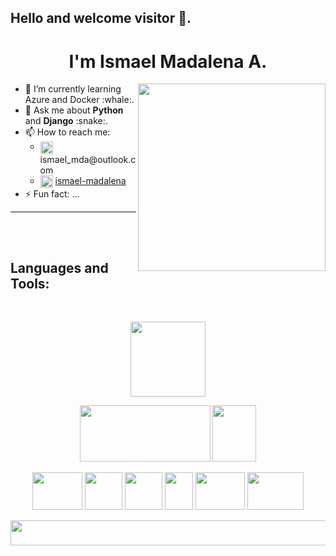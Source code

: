 <!--
**IsMadalena/IsMadalena** is a ✨ _special_ ✨ repository because its `README.md` (this file) appears on your GitHub profile.

Here are some ideas to get you started:
- 🔭 I’m currently working on ...
- 👯 I’m looking to collaborate on ...
- 🤔 I’m looking for help with ...

<img src="https://media.giphy.com/media/heIX5HfWgEYlW/giphy.gif" width="300" height="300" align="center"/>

<img src="https://media.giphy.com/media/gjrYDwbjnK8x36xZIO/giphy.gif" width="300" height="300" align="center"/>

<img src="https://media.giphy.com/media/WFZvB7VIXBgiz3oDXE/giphy.gif" width="300" height="300" align="center"/>

<img src="https://media.giphy.com/media/cYU6YcPE5YlJxh6otp/giphy.gif" width="300" height="300" align="center"/>

<img src="https://media.giphy.com/media/rygLdXcJlqYqQbaUr0/giphy-downsized-large.gif" width="300" height="300" align="center"/>

AZURE:
<img src="https://am3pap007files.storage.live.com/y4m36khvbMH-QVohzbxeiVuGllfg8t47UEu1GRGYWj9vgp2nteS7eKqtii1FtQppvNwbY4nfNLGADI8iDyYnLMkl9aVVO8VRcWrBh0CXssMtaQyhsxN8WZGzHOsgmIunvs7ff6kvqnX0t0dcwymK-BmrGxNuf2L_SDizgcxO2zEcn7kJqXHJlcsaIivdtGse0rR?width=1200&height=936&cropmode=none" width="1200" height="936" />

DOCKER:
<img src="https://am3pap007files.storage.live.com/y4meeXJs4gJyi4BO5M5Jdqxqob-H7qq27HhJB3wzW3ELn_3eNIjTHKihKQS196nG24P6cgIiRgVSTDTnDtLkk3lmGG9Luvt-0tA8xKXvT7ciFyByW5-UCNG2VQgmEZt0KoF9g7Ng6U95iaI86bAHIodCXt8SOpVqXRnTbvyENX9qDQHRuIohjg2KeeQIJjfFR0K?width=400&height=400&cropmode=none" width="400" height="400" />

-->

## Hello and welcome visitor 👋.

<h1 align="center"> I'm Ismael Madalena A. </h1>

<img src="https://media.giphy.com/media/wwg1suUiTbCY8H8vIA/giphy-downsized-large.gif" width="300" height="300" align="right"/>

<div>
  <ul>
    <li> 🌱 I’m currently learning Azure and Docker :whale:. </li>
    <li> 💬 Ask me about <b>Python</b> and <b>Django</b> :snake:. </li>
    <li> 📫 How to reach me:
      <ul>
        <li> <img align="center" src="https://am3pap007files.storage.live.com/y4mVCxx_7ZWkPbyIT19FMs-xJhZJ46Aim-33u2SYEwO7aq7ieiJYp-MyyMEnGkRrss1QIU_8fYY0nO_0MMchet4nrIoXVaRfHOUJ4pKoz6xUQIvGqUsWI5PTN99B2K7J7yNtLOlbgVDyGdBth3TByjYE-AGTWga_FYcCgvbANjENY6gRbRy2iI79WBQ_nLQWQAH?width=1200&height=1200&cropmode=none" width="20" height="20" />
        ismael_mda@outlook.com 
        </li>
        <li>
          <img align="center" src="https://am3pap007files.storage.live.com/y4mMSz9B7JCfMJAotl7RhGUtCY-HTn7zamFv9yev7eX2U6rVBdFesHEx35cGZrrTRI9VQsREOmnw2I_BXdIemGVJdyji9DcNdSCfnGmASYBRWJRLnr-yHdlCJiYRW22njgZugP5SVvCmcpYxv9uM8D575S_Q30qbQcadNESt1hQAYkmCLl1fpc8qWbk62uEd82x?width=410&height=416&cropmode=none" width="20" height="20" />
        <a href="https://www.linkedin.com/in/ismael-madalena/">ismael-madalena</a>
        </li>
      </ul>
    </li>
    <li> ⚡ Fun fact: ... </li> 
  </ul>
</div>

___

<br>

<br>

## __Languages and Tools:__
<br>

<p align="center">
  <img src="https://am3pap007files.storage.live.com/y4m5zPyCludqQiFLiindzh0gq7eflJR6554ISbHBZYdphvuxUzZV2hLJHa-OZsMPGCbAo-oQVO1qTZM4jV5aX5GDWxJacHxQlSjsUtkhtMNpHA5kzWT9tzReTkTXs28kzfvypDHCU1QlGDGEvotenXcvW_ExD2ISp0lF0tyb9d5sOTUhDX5HoOMQH6p1EJSY0yh?width=660&height=660&cropmode=none" width="120" height="120" />
</p>

<p align="center">
  <img src="https://am3pap007files.storage.live.com/y4mDsCmYS_z8VvAarZR3_Kuf0eDf1aEcITo95HseHOHOWViMAq8Jaux5toQjlYk_Kar77f8gkgrgDyCy6KDDUKWBKpI6h6AMnuWZL6bFNgIkav_N8kfpdc-yOm-Ic8fp4wrZSu269GpNdq2FzV9PgqO-YOInsOI0ZdVHD4iDeIMBsVpe1oQaVkuEtCoO-t-jAhN?width=1300&height=574&cropmode=none" width="209" height="90" />
  <img src="https://am3pap007files.storage.live.com/y4m1CVnQPwLYq13Pj83tA0_qzBnMwgP7YmP6AgU5PIAJdnHoOrz3TdB2cfKWjxW-9P0Uct-xVvaUGY7cJF4WUxIs76owxldZFks8-U3103LrhOoygIEZ6V25HF9Mqio3iVEM47WJM4GxmGV-vyRmW_jO-BT9d3r2Q8tMH2hlD81aJDDI5mQRxq1LE25u2FNaInh?width=201&height=256&cropmode=none" width="70" height="90" />
</p>

<p align="center">
  <img src="https://am3pap007files.storage.live.com/y4m3JbUke79HNiCJmw92zGHEDLCOYumlbVaio3E2aHrsfs3F9AiX4EHfn0cEkDNvlwK6hKLWIhAbxTvcwukGdODp3Iq_MjoizlPO2FnlKa9Q9-6pWiAUzwKp9UF5dhOlsAN2JPHCGU_sqk0ZuqpLj1CHLznEmj6lMLFW4yrjXMsSYyPJn7w7e5rYuXS5o3d4L-h?width=256&height=192&cropmode=none" width="80" height="60" />
  <img src="https://am3pap007files.storage.live.com/y4mb05zGcGMDwzTTGHEW_72zW5fBXVQ8cRzwFq9nYyDOrZE-pgn7rGBHAb4uFiktgtjUsVbF2g7pKQ6A7Ny_tRUfbrnLoFSePMONBxZS8S_nrOSPcZoWkK9vi-Y4HugiBY0x5r6eq-OSz9uumFgWo1wWxDqLGVtVaBOFkP62YYDVwZCyMIT8PcZYX2pm6iFqaot?width=1280&height=1280&cropmode=none" width="60" height="60" />
  <img src="https://am3pap007files.storage.live.com/y4mIZoNeQh2_XBOAm-iOZbAM6KulDMGb1t0FYHPR9l_Z8ZPP9BbQsLU4E7WLdo8tBnZPbX_Tw-nxdh7tQPYSa0d7rK4P7q3N-ntdphePhDdmtuj6FwbSv-RyGI785ZI4HTakOTGypSi77C5SXdkJyS95K2IbPx4gRX-9PTZgpE16b3pQ_fXVQnQ2TiPI8nfnuQH?width=234&height=249&cropmode=none" width="60" height="60" />
    <img src="https://am3pap007files.storage.live.com/y4mARXzjIaa8lQXPU9Qw62g1jeBd-LZMMwxJ-WmeEAyzjwFwK1Cg2AIVeik029Tfhy0rOPGNFueODgwAxKDL6x_qyNwTR588tGNmA1dsObFzL9vfzyKh_vAzg_5p4tTO2iaGZUKfRKfToe5WlbIA6vK2RJ8p_un5YkmJneiQGRXyp55X-TqIOxJ126aODdzEPku?width=1024&height=1365&cropmode=none" width="45" height="60" />
    <img src="https://am3pap007files.storage.live.com/y4mHTB4Ai5_vQjBP1e2KCfAdtmUGPAcSk6alBoz2DmG9REHS1b_0Qze7T2mQyRhDuaqb51C5xGkNbibuPvwL9Lx2zp-Vl2SAKmtu8FHCKlaAdRCXH2FG25lp1GJm1PlJvV4ULE-NNzb8Er39SOOypwEmujjuYeY5ErADeVjxBtzn5RwVYmM4oSn3z95eexk7xXi?width=263&height=200&cropmode=none" width="79" height="60" />
  <img src="https://am3pap007files.storage.live.com/y4m0kCRsiVMBsB0ztoCnQpZqsPS-XYo4DDWIvESbI0s72qaZdZHwR0U-V0yuTE6dauzCDHOz9NS5P4FIBo8Nt1csKokYlOL20d2J1fay5ifS2kxeH6oDq_HzjjLIQ2ju1ZlnX0y_kzXxKcnR3e7Lat4ucdXn50joOoU4_uVnynS9S5Rj-K6R1Kjn2gOt1pBq4Lw?width=1024&height=1024&cropmode=none" width="90" height="60" />

</p>

<img src="https://upload.wikimedia.org/wikipedia/commons/2/20/Matrix_Digital_rain_banner.gif" width="1000" height="40" align="center"/>
